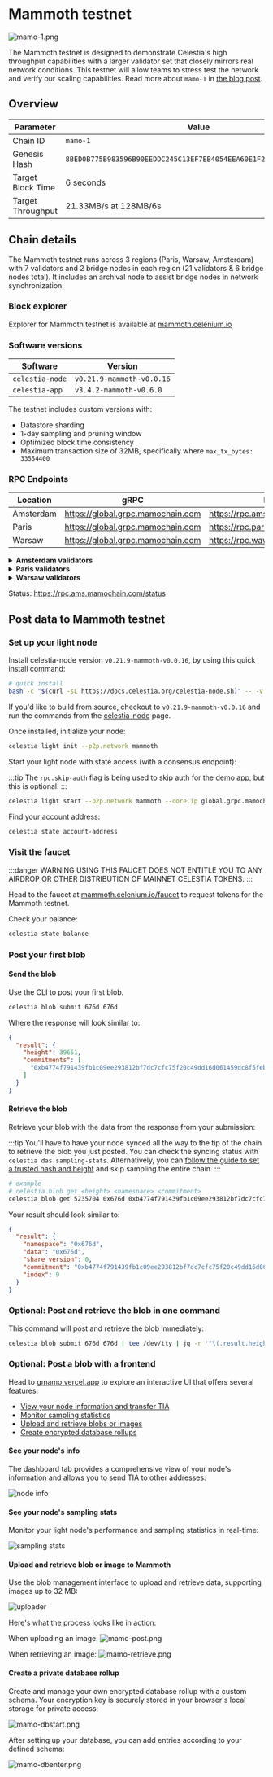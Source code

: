 # Mammoth testnet

![mamo-1.png](/img/mamo-1.png)

The Mammoth testnet is designed to demonstrate Celestia's high throughput capabilities with a larger validator set that closely mirrors real network conditions. This testnet will allow teams to stress test the network and verify our scaling capabilities. Read more about `mamo-1` in [the blog post](https://blog.celestia.org/mamo-1/).

## Overview

| Parameter         | Value                                                              |
| ----------------- | ------------------------------------------------------------------ |
| Chain ID          | `mamo-1`                                                           |
| Genesis Hash      | `8BED0B775B983596B90EEDDC245C13EF7EB4054EEA60E1F25393868C4A2C6660` |
| Target Block Time | 6 seconds                                                          |
| Target Throughput | 21.33MB/s at 128MB/6s                                              |

## Chain details

The Mammoth testnet runs across 3 regions (Paris, Warsaw, Amsterdam) with 7 validators and 2 bridge nodes in each region (21 validators & 6 bridge nodes total). It includes an archival node to assist bridge nodes in network synchronization.

### Block explorer

Explorer for Mammoth testnet is available at [mammoth.celenium.io](https://mammoth.celenium.io)

### Software versions

| Software        | Version                   |
| --------------- | ------------------------- |
| `celestia-node` | `v0.21.9-mammoth-v0.0.16` |
| `celestia-app`  | `v3.4.2-mammoth-v0.6.0`   |

The testnet includes custom versions with:

- Datastore sharding
- 1-day sampling and pruning window
- Optimized block time consistency
- Maximum transaction size of 32MB, specifically where `max_tx_bytes: 33554400`

### RPC Endpoints

| Location  | gRPC                                | RPC                             | API                             |
| --------- | ----------------------------------- | ------------------------------- | ------------------------------- |
| Amsterdam | <https://global.grpc.mamochain.com> | <https://rpc.ams.mamochain.com> | <https://api.ams.mamochain.com> |
| Paris     | <https://global.grpc.mamochain.com> | <https://rpc.par.mamochain.com> | <https://api.par.mamochain.com> |
| Warsaw    | <https://global.grpc.mamochain.com> | <https://rpc.waw.mamochain.com> | <https://api.waw.mamochain.com> |

<details>
<summary><b>Amsterdam validators</b></summary>

- conval-8.ams.mamochain.com
- conval-9.ams.mamochain.com
- conval-10.ams.mamochain.com
- conval-11.ams.mamochain.com
- conval-12.ams.mamochain.com
- conval-13.ams.mamochain.com

</details>

<details>
<summary><b>Paris validators</b></summary>

- conval-0.par.mamochain.com
- conval-1.par.mamochain.com
- conval-2.par.mamochain.com
- conval-3.par.mamochain.com
- conval-4.par.mamochain.com
- conval-5.par.mamochain.com
- conval-6.par.mamochain.com
- conval-7.par.mamochain.com

</details>

<details>
<summary><b>Warsaw validators</b></summary>

- conval-14.waw.mamochain.com
- conval-15.waw.mamochain.com
- conval-16.waw.mamochain.com
- conval-17.waw.mamochain.com
- conval-18.waw.mamochain.com
- conval-19.waw.mamochain.com
- conval-20.waw.mamochain.com

</details>

Status: <https://rpc.ams.mamochain.com/status>

## Post data to Mammoth testnet

### Set up your light node

Install celestia-node version `v0.21.9-mammoth-v0.0.16`, by using this quick install command:

```bash
# quick install
bash -c "$(curl -sL https://docs.celestia.org/celestia-node.sh)" -- -v v0.21.9-mammoth-v0.0.16
```

If you'd like to build from source, checkout to `v0.21.9-mammoth-v0.0.16` and run the commands from the [celestia-node](/how-to-guides/celestia-node.md) page.

Once installed, initialize your node:

```bash
celestia light init --p2p.network mammoth
```

Start your light node with state access (with a consensus endpoint):

:::tip
The `rpc.skip-auth` flag is being used to skip auth for the [demo app](#optional-post-a-blob-with-a-frontend), but this is optional.
:::

```bash
celestia light start --p2p.network mammoth --core.ip global.grpc.mamochain.com --core.port 9090 --rpc.skip-auth
```

Find your account address:

```bash
celestia state account-address
```

### Visit the faucet

:::danger WARNING
USING THIS FAUCET DOES NOT ENTITLE YOU TO ANY AIRDROP OR OTHER DISTRIBUTION OF
MAINNET CELESTIA TOKENS.
:::

Head to the faucet at [mammoth.celenium.io/faucet](https://mammoth.celenium.io/faucet) to request tokens for the Mammoth testnet.

Check your balance:

```bash
celestia state balance
```

### Post your first blob

#### Send the blob

Use the CLI to post your first blob.

```bash
celestia blob submit 676d 676d
```

Where the response will look similar to:

```json
{
  "result": {
    "height": 39651,
    "commitments": [
      "0xb4774f791439fb1c09ee293812bf7dc7cfc75f20c49dd16d061459dc8f5febff"
    ]
  }
}
```

#### Retrieve the blob

Retrieve your blob with the data from the response from your submission:

:::tip
You'll have to have your node synced all the way to the tip of the chain to retrieve the blob you just posted. You can check the syncing status with `celestia das sampling-stats`. Alternatively, you can [follow the guide to set a trusted hash and height](/how-to-guides/celestia-node-trusted-hash.md) and skip sampling the entire chain.
:::

```bash
# example
# celestia blob get <height> <namespace> <commitment>
celestia blob get 5235704 0x676d 0xb4774f791439fb1c09ee293812bf7dc7cfc75f20c49dd16d061459dc8f5febff
```

Your result should look similar to:

```json
{
  "result": {
    "namespace": "0x676d",
    "data": "0x676d",
    "share_version": 0,
    "commitment": "0xb4774f791439fb1c09ee293812bf7dc7cfc75f20c49dd16d061459dc8f5febff",
    "index": 9
  }
}
```

### Optional: Post and retrieve the blob in one command

This command will post and retrieve the blob immediately:

```bash
celestia blob submit 676d 676d | tee /dev/tty | jq -r '"\(.result.height) 676d \(.result.commitments[0])"' | xargs -n3 celestia blob get
```

### Optional: Post a blob with a frontend

Head to [gmamo.vercel.app](https://gmamo.vercel.app) to explore an interactive UI that offers several features:

- [View your node information and transfer TIA](#see-your-node-s-info)
- [Monitor sampling statistics](#see-your-node-s-sampling-stats)
- [Upload and retrieve blobs or images](#upload-and-retrieve-blob-or-image-to-mammoth)
- [Create encrypted database rollups](#create-a-private-database-rollup)

#### See your node's info

The dashboard tab provides a comprehensive view of your node's information and allows you to send TIA to other addresses:

![node info](/img/mamo/mamo-nodeinfo.png)

#### See your node's sampling stats

Monitor your light node's performance and sampling statistics in real-time:

![sampling stats](/img/mamo/mamo-sampler.png)

#### Upload and retrieve blob or image to Mammoth

Use the blob management interface to upload and retrieve data, supporting images up to 32 MB:

![uploader](/img/mamo/mamo-blob.png)

Here's what the process looks like in action:

When uploading an image:
![mamo-post.png](/img/mamo/mamo-post.png)

When retrieving an image:
![mamo-retrieve.png](/img/mamo/mamo-retrieve.png)

#### Create a private database rollup

Create and manage your own encrypted database rollup with a custom schema. Your encryption key is securely stored in your browser's local storage for private access:

![mamo-dbstart.png](/img/mamo/mamo-dbstart.png)

After setting up your database, you can add entries according to your defined schema:

![mamo-dbenter.png](/img/mamo/mamo-dbenter.png)
